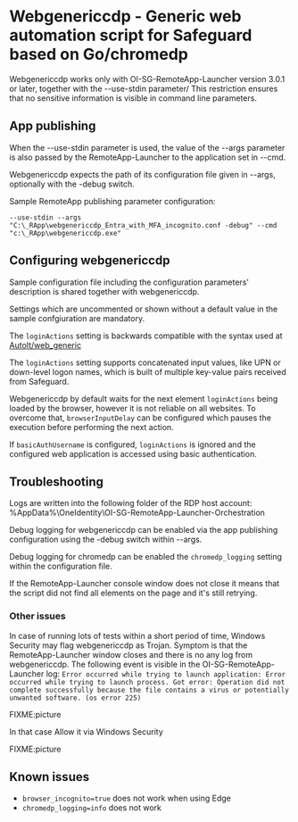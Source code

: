 # Webgenericcdp - Generic web automation script for Safeguard based on Go/chromedp

Webgenericcdp works only with OI-SG-RemoteApp-Launcher version 3.0.1 or later, together with the --use-stdin parameter/ This restriction ensures that no sensitive information is visible in command line parameters.

## App publishing

When the --use-stdin parameter is used, the value of the --args parameter is also passed by the RemoteApp-Launcher to the application set in --cmd.

Webgenericcdp expects the path of its configuration file given in --args, optionally with the -debug switch.

Sample RemoteApp publishing parameter configuration:

```--use-stdin --args "C:\_RApp\webgenericcdp_Entra_with_MFA_incognito.conf -debug" --cmd "c:\_RApp\webgenericcdp.exe"```

## Configuring webgenericcdp

Sample configuration file including the configuration parameters' description is shared together with webgenericcdp.

Settings which are uncommented or shown without a default value in the sample confgiuration are mandatory.

The ```loginActions``` setting is backwards compatible with the syntax used at [AutoIt/web_generic](https://github.com/OneIdentity/SafeguardAutomation/tree/master/RDP%20Applications/AutoIt/web_generic)

The ```loginActions``` setting supports concatenated input values, like UPN or down-level logon names, which is built of multiple key-value pairs received from Safeguard.

Webgenericcdp by default waits for the next element ```loginActions``` being loaded by the browser, however it is not reliable on all websites. To overcome that, ```browserInputDelay``` can be configured which pauses the execution before performing the next action.

If ```basicAuthUsername``` is configured, ```loginActions``` is ignored and the configured web application is accessed using basic authentication.

## Troubleshooting

Logs are written into the following folder of the RDP host account: %AppData%\OneIdentity\OI-SG-RemoteApp-Launcher-Orchestration

Debug logging for webgenericcdp can be enabled via the app publishing configuration using the -debug switch within --args.

Debug logging for chromedp can be enabled the ```chromedp_logging``` setting within the configuration file.

If the RemoteApp-Launcher console window does not close it means that the script did not find all elements on the page and it's still retrying.

### Other issues

In case of running lots of tests within a short period of time, Windows Security may flag webgenericcdp as Trojan. Symptom is that the RemoteApp-Launcher window closes and there is no any log from webgenericcdp. The following event is visible in the OI-SG-RemoteApp-Launcher log: ```Error occurred while trying to launch application: Error occurred while trying to launch process. Got error: Operation did not complete successfully because the file contains a virus or potentially unwanted software. (os error 225)```

FIXME:picture

In that case Allow it via Windows Security

FIXME:picture


## Known issues

* ```browser_incognito=true``` does not work when using Edge
* ```chromedp_logging=info``` does not work




